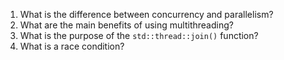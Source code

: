 1. What is the difference between concurrency and parallelism?
2. What are the main benefits of using multithreading?
3. What is the purpose of the `std::thread::join()` function?
4. What is a race condition?